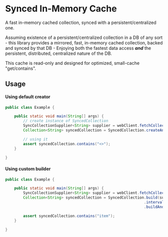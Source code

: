 # Synced In-Memory Cache

A fast in-memory cached collection, synced with a persistent/centralized one. 

Assuming existence of a persistent/centralized collection in a DB of any sort - this library provides a mirrored, fast, in-memory cached collection, 
backed and synced by that DB - Enjoying both the fastest data access ***and*** the persistent, distributed, centralized nature of the DB.


This cache is read-only and designed for optimized, small-cache "get/contains".

## Usage

#### Using default creator
```java
public class Example {

    public static void main(String[] args) {
        // create instance of SyncedCollection
        SyncCollectionSupplier<String> supplier = webClient.fetchCollection();
        Collection<String> syncedCollection = SyncedCollection.createAndSync(supplier);

        // using it
        assert syncedCollection.contains("<>");
    }

}
```


#### Using custom builder
```java
public class Example {

    public static void main(String[] args) {
        SyncCollectionSupplier<String> supplier = webClient.fetchCollection();
        Collection<String> syncedCollection = SyncedCollection.build(supplier)
                                                              .interval(Duration.ofMinutes(1))
                                                              .buildAndSync();

        assert syncedCollection.contains("item");
    }

}
```